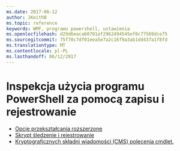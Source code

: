 ```yaml
---
ms.date: 2017-06-12
author: JKeithB
ms.topic: reference
keywords: WMF, programu powershell, ustawienia
ms.openlocfilehash: d29d6eaca60701ef2962494545ef0c77569dce75
ms.sourcegitcommit: 75f70c7df01eea5e7a2c16f9a3ab1dd437a1f8fd
ms.translationtype: MT
ms.contentlocale: pl-PL
ms.lasthandoff: 06/12/2017
---
```

# <a name="audit-powershell-usage-using-transcription-and-logging"></a>Inspekcja użycia programu PowerShell za pomocą zapisu i rejestrowanie

- [Opcje przekształcania rozszerzone](audit_transcript.md)
- [Skrypt śledzenie i rejestrowanie](audit_script.md)
- [Kryptograficznych składni wiadomości (CMS) polecenia cmdlet.](audit_cms.md)

